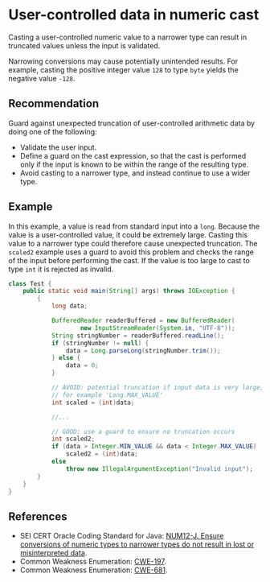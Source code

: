 # User-controlled data in numeric cast
Casting a user-controlled numeric value to a narrower type can result in truncated values unless the input is validated.

Narrowing conversions may cause potentially unintended results. For example, casting the positive integer value `128` to type `byte` yields the negative value `-128`.


## Recommendation
Guard against unexpected truncation of user-controlled arithmetic data by doing one of the following:

* Validate the user input.
* Define a guard on the cast expression, so that the cast is performed only if the input is known to be within the range of the resulting type.
* Avoid casting to a narrower type, and instead continue to use a wider type.

## Example
In this example, a value is read from standard input into a `long`. Because the value is a user-controlled value, it could be extremely large. Casting this value to a narrower type could therefore cause unexpected truncation. The `scaled2` example uses a guard to avoid this problem and checks the range of the input before performing the cast. If the value is too large to cast to type `int` it is rejected as invalid.


```java
class Test {
	public static void main(String[] args) throws IOException {
		{
			long data;

			BufferedReader readerBuffered = new BufferedReader(
					new InputStreamReader(System.in, "UTF-8"));
			String stringNumber = readerBuffered.readLine();
			if (stringNumber != null) {
				data = Long.parseLong(stringNumber.trim());
			} else {
				data = 0;
			}

			// AVOID: potential truncation if input data is very large,
			// for example 'Long.MAX_VALUE'
			int scaled = (int)data;

			//...

			// GOOD: use a guard to ensure no truncation occurs
			int scaled2;
			if (data > Integer.MIN_VALUE && data < Integer.MAX_VALUE)
				scaled2 = (int)data;
			else
				throw new IllegalArgumentException("Invalid input");
		}
	}
}
```

## References
* SEI CERT Oracle Coding Standard for Java: [NUM12-J. Ensure conversions of numeric types to narrower types do not result in lost or misinterpreted data](https://wiki.sei.cmu.edu/confluence/display/java/NUM12-J.+Ensure+conversions+of+numeric+types+to+narrower+types+do+not+result+in+lost+or+misinterpreted+data).
* Common Weakness Enumeration: [CWE-197](https://cwe.mitre.org/data/definitions/197.html).
* Common Weakness Enumeration: [CWE-681](https://cwe.mitre.org/data/definitions/681.html).
